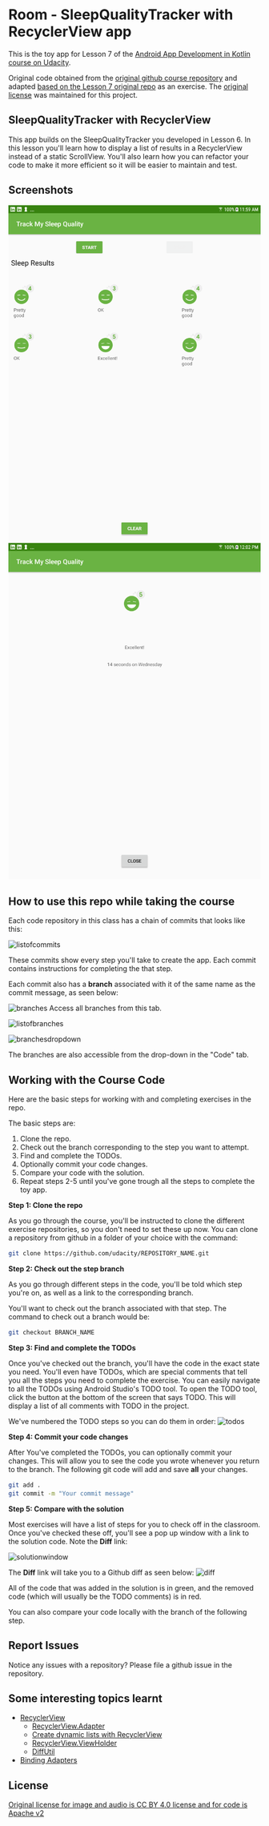 # Room - SleepQualityTracker with RecyclerView app

This is the toy app for Lesson 7 of the [Android App Development in Kotlin course on Udacity](https://www.udacity.com/course/developing-android-apps-with-kotlin--ud9012).

Original code obtained from the [original github course repository](https://github.com/udacity/andfun-kotlin-sleep-tracker/) and adapted 
[based on the Lesson 7 original repo](https://github.com/udacity/andfun-kotlin-sleep-tracker-with-recyclerview) as an exercise. 
The [original license](/third-party/andfun-kotlin-sleep-tracker-recyclerview/LICENSE.txt) was maintained for this project.

## SleepQualityTracker with RecyclerView

This app builds on the SleepQualityTracker you developed in Lesson 6. In this lesson you'll learn how to display a 
list of results in a RecyclerView instead of a static ScrollView. You'll also learn how you can refactor 
your code to make it more efficient so it will be easier to maintain and test.

## Screenshots

![Screenshot1](screenshots/sleep_tracker_recycler_home.png)
![Screenshot2](screenshots/sleep_tracker_recycler_detail.png)

## How to use this repo while taking the course


Each code repository in this class has a chain of commits that looks like this:

![listofcommits](https://d17h27t6h515a5.cloudfront.net/topher/2017/March/58befe2e_listofcommits/listofcommits.png)

These commits show every step you'll take to create the app. Each commit contains instructions for completing the that step.

Each commit also has a **branch** associated with it of the same name as the commit message, as seen below:

![branches](https://d17h27t6h515a5.cloudfront.net/topher/2017/April/590390fe_branches-ud855/branches-ud855.png
)
Access all branches from this tab.

![listofbranches](https://d17h27t6h515a5.cloudfront.net/topher/2017/March/58befe76_listofbranches/listofbranches.png
)


![branchesdropdown](https://d17h27t6h515a5.cloudfront.net/topher/2017/April/590391a3_branches-dropdown-ud855/branches-dropdown-ud855.png
)

The branches are also accessible from the drop-down in the "Code" tab.


## Working with the Course Code

Here are the basic steps for working with and completing exercises in the repo.

The basic steps are:

1. Clone the repo.
2. Check out the branch corresponding to the step you want to attempt.
3. Find and complete the TODOs.
4. Optionally commit your code changes.
5. Compare your code with the solution.
6. Repeat steps 2-5 until you've gone trough all the steps to complete the toy app.


**Step 1: Clone the repo**

As you go through the course, you'll be instructed to clone the different exercise repositories, so you don't need to set these up now. You can clone a repository from github in a folder of your choice with the command:

```bash
git clone https://github.com/udacity/REPOSITORY_NAME.git
```

**Step 2: Check out the step branch**

As you go through different steps in the code, you'll be told which step you're on, as well as a link to the corresponding branch.

You'll want to check out the branch associated with that step. The command to check out a branch would be:

```bash
git checkout BRANCH_NAME
```

**Step 3: Find and complete the TODOs**

Once you've checked out the branch, you'll have the code in the exact state you need. You'll even have TODOs, which are special comments that tell you all the steps you need to complete the exercise. You can easily navigate to all the TODOs using Android Studio's TODO tool. To open the TODO tool, click the button at the bottom of the screen that says TODO. This will display a list of all comments with TODO in the project. 

We've numbered the TODO steps so you can do them in order:
![todos](https://d17h27t6h515a5.cloudfront.net/topher/2017/March/58bf00e7_todos/todos.png
)

**Step 4: Commit your code changes**

After You've completed the TODOs, you can optionally commit your changes. This will allow you to see the code you wrote whenever you return to the branch. The following git code will add and save **all** your changes.

```bash
git add .
git commit -m "Your commit message"
```

**Step 5: Compare with the solution**

Most exercises will have a list of steps for you to check off in the classroom. Once you've checked these off, you'll see a pop up window with a link to the solution code. Note the **Diff** link:

![solutionwindow](https://d17h27t6h515a5.cloudfront.net/topher/2017/March/58bf00f9_solutionwindow/solutionwindow.png
)

The **Diff** link will take you to a Github diff as seen below:
![diff](https://d17h27t6h515a5.cloudfront.net/topher/2017/March/58bf0108_diffsceenshot/diffsceenshot.png
)

All of the code that was added in the solution is in green, and the removed code (which will usually be the TODO comments) is in red. 

You can also compare your code locally with the branch of the following step.

## Report Issues
Notice any issues with a repository? Please file a github issue in the repository.

## Some interesting topics learnt

- [RecyclerView](https://developer.android.com/reference/androidx/recyclerview/widget/RecyclerView)
  - [RecyclerView.Adapter](https://developer.android.com/reference/androidx/recyclerview/widget/RecyclerView.Adapter)
  - [Create dynamic lists with RecyclerView](https://developer.android.com/guide/topics/ui/layout/recyclerview)
  - [RecyclerView.ViewHolder](https://developer.android.com/reference/androidx/recyclerview/widget/RecyclerView.ViewHolder)
  - [DiffUtil](https://developer.android.com/reference/androidx/recyclerview/widget/DiffUtil)
- [Binding Adapters](https://developer.android.com/topic/libraries/data-binding)

## License

[Original license for image and audio is CC BY 4.0 license and for code is Apache v2](/third-party/andfun-kotlin-sleep-tracker-recyclerview/LICENSE.txt)

